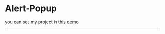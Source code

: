 # Alert-Popup

 you can see my project in [this demo](https://zeynab-jalalian.github.io/Alert-Popup/)
  ___
